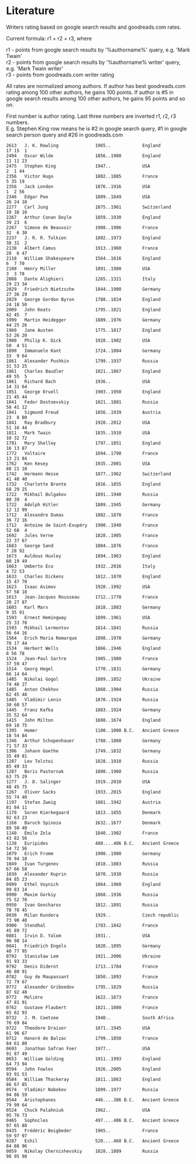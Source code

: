 # Literature

Writers rating based on google search results and goodreads.com rates.<br/>

Current formula: r1 + r2 + r3, where

r1 - points from google search results by '%authorname%' query, e.g. 'Mark Twain' <br/>
r2 - points from google search results by '%authorname% writer' query, e.g. 'Mark Twain writer'<br/>
r3 - points from goodreads.com writer rating

All rates are normalized among authors.
If author has best goodreads.com rating among 100 other authors, he gains 100 points.
If author is #5 in google search results among 100 other authors, he gains 95 points and so on.

First number is author rating. Last three numbers are inverted r1, r2, r3 numbers.<br/>
E.g. Stephen King row means he is #2 in google search query, #1 in google search person query and #26 in goodreads.com


    2613   J. K. Rowling              1965..            England            17 15  1
    2494   Oscar Wilde                1856..1900        England            11 11 23
    2475   Stephen King               1947..            USA                 2  1 44
    2356   Victor Hugo                1802..1885        France              5 35 19
    2356   Jack London                1876..1916        USA                 1  2 56
    2346   Edgar Poe                  1809..1849        USA                26 24 10
    2277   Carl Jung                  1875..1961        Switzerland        19 38 10
    2267   Arthur Conan Doyle         1859..1930        England            39 23  6
    2267   Simone de Beauvoir         1908..1986        France             32  6 30
    2237   J. R. R. Tolkien           1892..1973        England            38 31  2
    2138   Albert Camus               1913..1960        France             28  6 47
    2118   William Shakespeare        1564..1616        England             6  7 70
    2108   Henry Miller               1891..1980        USA                 3  3 78
    2088   Dante Alighieri            1265..1321        Italy              29 23 34
    2029   Friedrich Nietzsche        1844..1900        Germany            27 36 29
    2029   George Gordon Byron        1788..1824        England            24 18 50
    2009   John Keats                 1795..1821        England            42 45  7
    1999   Martin Heidegger           1889..1976        Germany            44 25 26
    1960   Jane Austen                1775..1817        England            53 26 20
    1900   Philip K. Dick             1928..1982        USA                50  4 51
    1890   Immanuele Kant             1724..1804        Germany            33  9 64
    1861   Alexander Pushkin          1799..1937        Russia             31 53 25
    1861   Charles Baudler            1821..1867        England            49 55  5
    1861   Richard Bach               1936..            USA                14 31 64
    1851   George Oruell              1903..1950        England            21 45 44
    1841   Fedor Dostoevskiy          1821..1881        Russia             58 41 12
    1841   Sigmund Freud              1856..1939        Austria            23  8 80
    1841   Ray Bradbury               1920..2012        USA                51 16 44
    1811   Mark Twain                 1835..1910        USA                10 32 72
    1791   Mary Shelley               1797..1851        England            16 13 87
    1772   Voltaire                   1694..1798        France             13 21 84
    1762   Ken Kesey                  1935..2001        USA                88 21 10
    1742   Hermann Hesse              1877..1962        Switzerland        41 40 40
    1732   Charlotte Bronte           1816..1855        England            68 29 25
    1722   Mikhail Bulgakov           1891..1940        Russia             80 39  4
    1722   Adolph Hitler              1889..1945        Germany            12 12 99
    1712   Alexandre Dumas            1802..1870        France             36 72 16
    1712   Antoine de Saint-Exupéry   1900..1940        France             52 68  4
    1692   Jules Verne                1828..1905        France             22 37 67
    1683   George Sand                1804..1876        France              7 28 92
    1673   Auldous Huxley             1894..1963        England            60 19 49
    1663   Umberto Eco                1932..2016        Italy               4 72 53
    1633   Charles Dickens            1812..1870        England            15 47 70
    1623   Isaac Asimov               1920..1992        USA                57 58 18
    1613   Jean-Jacques Rousseau      1712..1778        France             20 27 87
    1603   Karl Marx                  1818..1883        Germany             9 35 91
    1593   Ernest Hemingway           1899..1961        USA                25 33 78
    1593   Mikhail Lermontov          1814..1841        Russia             56 64 16
    1564   Erich Maria Remarque       1898..1970        Germany            78 17 44
    1534   Herbert Wells              1866..1946        England             8 56 78
    1524   Jean-Paul Sartre           1905..1980        France             37 59 47
    1514   Georg Hegel                1770..1831        Germany            66 14 64
    1485   Nikolai Gogol              1809..1852        Ukraine            74 46 27
    1485   Anton Chekhov              1860..1904        Russia             62 45 40
    1485   Vladimir Lenin             1870..1924        Russia             30 60 57
    1445   Franz Kafka                1883..1924        Germany            35 52 64
    1415   John Milton                1608..1674        England            69 10 75
    1395   Homer                      1100..1000 B.C.   Ancient Greece     18 54 84
    1346   Arthur Schopenhauer        1788..1860        Germany            71 57 33
    1306   Johann Goethe              1749..1832        Germany            35 49 81
    1287   Lev Tolstoi                1828..1910        Russia             85 49 33
    1287   Boris Pasternak            1890..1960        Russia             63 75 29
    1277   J. D. Salinger             1919..2010        USA                48 45 75
    1267   Oliver Sacks               1933..2015        England            55 74 40
    1197   Stefan Zweig               1881..1942        Austria            81 84 11
    1178   Soren Kierkegaard          1813..1855        Denmark            92 63 23
    1168   Baruch Spinoza             1632..1677        Denmark            89 50 40
    1148   Émile Zola                 1840..1902        France             43 82 56
    1138   Euripides                  480....406 B.C.   Ancient Greece     54 72 56
    1079   Erich Fromm                1900..1980        Germany            76 94 18
    1049   Ivan Turgenev              1818..1883        Russia             67 66 58
    1039   Alexander Kuprin           1870..1938        Russia             84 85 23
    0999   Ethel Voynich              1864..1960        England            99 83 14
    0990   Maxim Gorkiy               1868..1936        Russia             75 52 70
    0950   Ivan Goncharov             1812..1891        Russia             78 78 45
    0930   Milan Kundera              1929..            Czech republic     73 90 40
    0900   Stendhal                   1783..1842        France             45 89 72
    0881   Irvin D. Yalom             1931..            USA                96 98 14
    0841   Friedrich Engels           1820..1895        Germany            40 77 95
    0792   Stanisław Lem              1921..2006        Ukraine            91 93 33
    0792   Denis Diderot              1713..1784        France             46 80 91
    0782   Guy de Maupassant          1850..1893        France             72 79 67
    0772   Alexander Griboedov        1795..1829        Russia             87 92 40
    0772   Molière                    1622..1673        France             47 81 91
    0762   Gustave Flaubert           1821..1880        France             65 62 93
    0732   J. M. Coetzee              1940..            South Africa       70 69 84
    0722   Theodore Draiser           1871..1945        USA                61 96 67
    0712   Honoré de Balzac           1799..1850        France             84 61 80
    0693   Jonathan Safran Foer       1977..            USA                91 87 49
    0653   William Golding            1911..1993        England            64 73 94
    0594   John Fowles                1926..2005        England            93 91 53
    0584   William Thackeray          1811..1863        England            86 67 85
    0574   Vladimir Nabokov           1899..1977        Russia             94 86 59
    0544   Aristophanes               446....386 B.C.   Ancient Greece     79 99 64
    0524   Chuck Palahniuk            1962..            USA                95 76 73
    0465   Sophocles                  497....406 B.C.   Ancient Greece     97 65 88
    0435   Frédéric Beigbeder         1965..            France             59 97 97
    0287   Eshil                      520....460 B.C.   Ancient Greece     84 88 96
    0059   Nikolay Chernishevskiy     1828..1889        Russia             98 95 98
